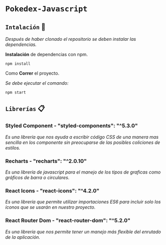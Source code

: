 # `Pokedex-Javascript` 

## `Intalación` 🚀

_Después de haber clonado el repositorio se deben instalar las dependencias._

**Instalación** de dependencias con npm.

```
npm install
```

Como **Correr** el proyecto.

_Se debe ejecutar el comando:_

```
npm start
```

## `Librerías` 📋

### Styled Component - "styled-components": "^5.3.0" 
_Es una librería que nos ayuda a escribir código CSS de una manera mas sencilla en los componente sin preocuparse de las posibles coliciones de estilos._

### Recharts - "recharts": "^2.0.10"
_Es una librería de javascript para el manejo de los tipos de graficas como gráficos de barra o circulares._

### React Icons - "react-icons": "^4.2.0" 
_Es una librería que permite utilizar importaciones ES6 para incluir solo los íconos que se usarán en nuestro proyecto._

### React Router Dom - "react-router-dom": "^5.2.0" 
_Es una librería que nos permite tener un manejo más flexible del enrutado de la aplicación._
